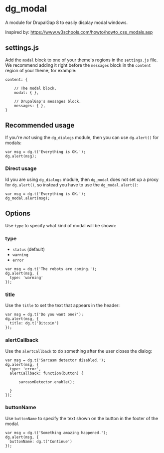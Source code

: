 # dg_modal

A module for DrupalGap 8 to easily display modal windows.

Inspired by: https://www.w3schools.com/howto/howto_css_modals.asp


## settings.js

Add the `modal` block to one of your theme's regions in the `settings.js` file. We recommend adding it right before
the `messages` block in the `content` region of your theme, for example:

```
content: {

    // The modal block.
    modal: { },

    // DrupalGap's messages block.
    messages: { },
}
```

## Recommended usage

If you're *not* using the `dg_dialogs` module, then you can use `dg.alert()` for modals:

``` 
var msg = dg.t('Everything is OK.'); 
dg.alert(msg);
```

### Direct usage

Id you are using `dg_dialogs` module, then `dg_modal` does not set up a proxy for `dg.alert()`, so instead you have to
use the `dg_modal.alert()`:

```
var msg = dg.t('Everything is OK.'); 
dg_modal.alert(msg);
```

## Options

Use `type` to specify what kind of modal will be shown:

### type

- `status` (default)
- `warning`
- `error`

```
var msg = dg.t('The robots are coming.'); 
dg.alert(msg, {
  type: 'warning'
});
```

### title

Use the `title` to set the text that appears in the header:

```
var msg = dg.t('Do you want one?'); 
dg.alert(msg, {
  title: dg.t('Bitcoin')
});
```

### alertCallback

Use the `alertCallback` to do something after the user closes the dialog:

```
var msg = dg.t('Sarcasm detector disabled.');
dg.alert(msg, {
  type: 'error',
  alertCallback: function(button) {
  
      sarcasmDetector.enable();
  
  }
});
```

### buttonName

Use `buttonName` to specify the text shown on the button in the footer of the modal.

```
var msg = dg.t('Something amazing happened.');
dg.alert(msg, {
  buttonName: dg.t('Continue')
});
```
